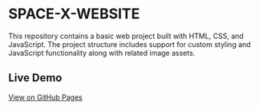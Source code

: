 # SPACE-X-WEBSITE

This repository contains a basic web project built with HTML, CSS, and JavaScript. The project structure includes support for custom styling and JavaScript functionality along with related image assets.

## Live Demo
[View on GitHub Pages](https://github.com/virendrapratapsinghyadav/SPACE-X-website/deployments/github-pages)


  
